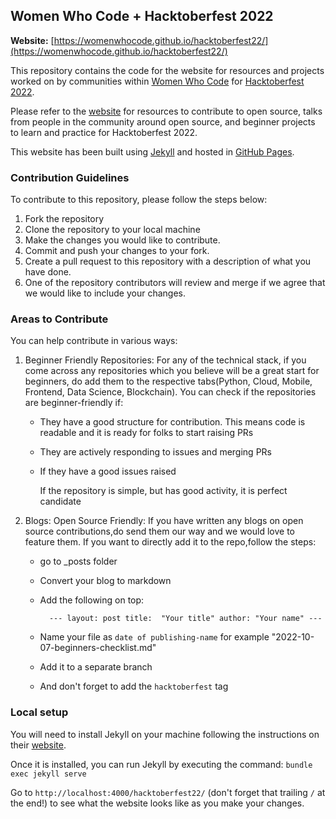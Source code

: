 ## Women Who Code + Hacktoberfest 2022

**Website:** [https://womenwhocode.github.io/hacktoberfest22/](https://womenwhocode.github.io/hacktoberfest22/)

This repository contains the code for the website for resources and projects worked on by communities within [Women Who Code](https://www.womenwhocode.com/) for [Hacktoberfest 2022](https://hacktoberfest.digitalocean.com/).

Please refer to the [website](https://womenwhocode.github.io/hacktoberfest22/) for resources to contribute to open source, talks from people in the community around open source, and beginner projects to learn and practice for Hacktoberfest 2022.

This website has been built using [Jekyll](https://jekyllrb.com/) and hosted in [GitHub Pages](https://pages.github.com/).

### Contribution Guidelines

To contribute to this repository, please follow the steps below:
1. Fork the repository
2. Clone the repository to your local machine
3. Make the changes you would like to contribute.
4. Commit and push your changes to your fork.
5. Create a pull request to this repository with a description of what you have done.
6. One of the repository contributors will review and merge if we agree that we would like to include your changes.

### Areas to Contribute

You can help contribute in various ways:

1. Beginner Friendly Repositories:  For any of the technical stack, if you come across any repositories which you believe will be a great start for beginners, do add them to the respective tabs(Python, Cloud, Mobile, Frontend, Data Science, Blockchain). You can check if the repositories are beginner-friendly if:
    - They have a good structure for contribution. This means code is readable and it is ready for folks to start raising PRs
    - They are actively responding to issues and merging PRs
    - If they have a good issues raised

      If the repository is simple, but has good activity, it is perfect candidate
  
2. Blogs: Open Source Friendly: If you have written any blogs on open source contributions,do send them our way and we would love to feature them. If you want to directly add it to the repo,follow the steps:

      - go to _posts folder
      - Convert your blog to markdown 
      - Add the following on top:

        `  ---
          layout: post
          title:  "Your title"
          author: "Your name"
          ---`
      - Name your file as `date of publishing-name` for example "2022-10-07-beginners-checklist.md"
      - Add it to a separate branch
      - And don't forget to add the `hacktoberfest` tag

### Local setup

You will need to install Jekyll on your machine following the instructions on their [website](https://jekyllrb.com/docs/installation/).

Once it is installed, you can run Jekyll by executing the command:
`bundle exec jekyll serve`

Go to `http://localhost:4000/hacktoberfest22/` (don't forget that trailing `/` at the end!) to see what the website looks like as you make your changes.

